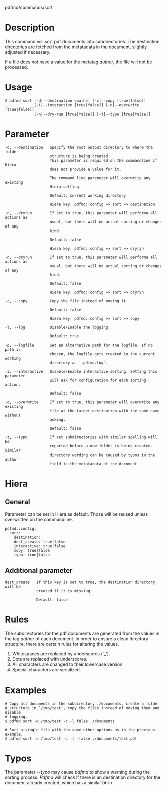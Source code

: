 pdfmd/commands/sort

# Description

This command will sort pdf documents into subdirectories. The destination directories are fetched from the metatadata in the document, slightly adjusted if necessary.

If a file does not have a value for the metatag *author*, the file will not be processed.

# Usage

```
$ pdfmd sort [-d|--destination <path>] [-c|--copy [true|false]]
             [-i|--interactive [true|false]] [-o|--overwrite [true|false]]
             [-n|--dry-run [true|false]] [-t|--typo [true|false]]
```

# Parameter

```
-d, --destination   Specify the root output directory to where the folder
                    structure is being created.
                    This parameter is required on the commandline if Hiera
                    does not provide a value for it.

                    The command line parameter will overwrite any existing
                    Hiera setting.

                    Default: current working directory

                    Hiera key: pdfmd::config => sort => destination 

-n, --dryrun        If set to true, this parameter will performa all actions as
                    usual, but there will no actual sorting or changes of any
                    kind.

                    Default: false

                    Hiera key: pdfmd::config => sort => dryryn

-n, --dryrun        If set to true, this parameter will performa all actions as
                    usual, but there will no actual sorting or changes of any
                    kind.

                    Default: false

                    Hiera key: pdfmd::config => sort => dryryn

-c, --copy          Copy the file instead of moving it.

                    Default: false

                    Hiera key: pdfmd::config => sort => copy

-l, --log           Disable/Enable the logging.

                    Default: true

-p, --logfile       Set an alternative path for the logfile. If no path is
                    chosen, the logfile gets created in the current working
                    directory as `.pdfmd.log`.

-i, --interactive   Disable/Enable interactive sorting. Setting this parameter
                    will ask for configuration for each sorting action.

                    Default: false

-o, --overwrite     If set to true, this parameter will overwrite any existing
                    file at the target destination with the same name without
                    asking.

                    Default: false

-t, --typo          If set subdirectories with similar spelling will be
                    reported before a new folder is being created. Similar
                    directory wording can be caused by typos in the author
                    field in the metatadata of the document.
```

# Hiera
## General

Parameter can be set in Hiera as default. Those will be reused unless overwritten on the commandline.

``` 
pdfmd::config:
  sort:
    destination:
    dest_create: true|false
    interactive: true|false
    copy: true|false
    typo: true|false
```

## Additional parameter

``` 
dest_create   If this key is set to true, the destination directory will be
              created if it is missing.

              Default: false
```
# Rules

The subdirectories for the pdf documents are generated from the values in the tag *author* of each document. In order to ensure a clean directory structure, there are certain rules for altering the values.

1. Whitespaces are replaced by underscores ('\_').
2. Dots are replaced with underscores.
3. All characters are changed to their lowercase version.
4. Special characters are serialized.

# Examples

``` 
# Copy all documents in the subdirectory ./documents, create a folder
# structure in `/tmp/test`, copy the files instead of moving them and disable
# logging.
$ pdfmd sort -d /tmp/test -c -l false ./documents

# Sort a single file with the same other options as in the previous example.
$ pdfmd sort -d /tmp/test -c -l -false ./documents/test.pdf
```

# Typos

The parameter *--typo* may cause *pdfmd* to show a warning during the sorting process. *Pdfmd* will check if there is an destination directory for the document already created, which has a similar bt-in
